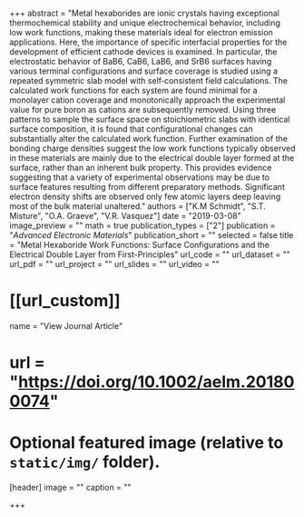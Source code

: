 +++
abstract = "Metal hexaborides are ionic crystals having exceptional thermochemical stability and unique electrochemical behavior, including low work functions, making these materials ideal for electron emission applications. Here, the importance of specific interfacial properties for the development of efficient cathode devices is examined. In particular, the electrostatic behavior of BaB6, CaB6, LaB6, and SrB6 surfaces having various terminal configurations and surface coverage is studied using a repeated symmetric slab model with self‐consistent field calculations. The calculated work functions for each system are found minimal for a monolayer cation coverage and monotonically approach the experimental value for pure boron as cations are subsequently removed. Using three patterns to sample the surface space on stoichiometric slabs with identical surface composition, it is found that configurational changes can substantially alter the calculated work function. Further examination of the bonding charge densities suggest the low work functions typically observed in these materials are mainly due to the electrical double layer formed at the surface, rather than an inherent bulk property. This provides evidence suggesting that a variety of experimental observations may be due to surface features resulting from different preparatory methods. Significant electron density shifts are observed only few atomic layers deep leaving most of the bulk material unaltered."
authors = ["K.M Schmidt", "S.T. Misture", "O.A. Graeve", "V.R. Vasquez"]
date = "2019-03-08"
image_preview = ""
math = true
publication_types = ["2"]
publication = "*Advanced Electronic Materials*"
publication_short = ""
selected = false
title = "Metal Hexaboride Work Functions: Surface Configurations and the Electrical Double Layer from First-Principles"
url_code = ""
url_dataset = ""
url_pdf = ""
url_project = ""
url_slides = ""
url_video = ""

# [[url_custom]]
name = "View Journal Article"
# url = "https://doi.org/10.1002/aelm.201800074"

# Optional featured image (relative to `static/img/` folder).
[header]
image = ""
caption = ""

+++
